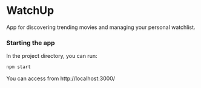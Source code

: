 # WatchUp

App for discovering trending movies and managing your personal watchlist.

### Starting the app

In the project directory, you can run:

```bash
npm start
```

You can access from http://localhost:3000/
